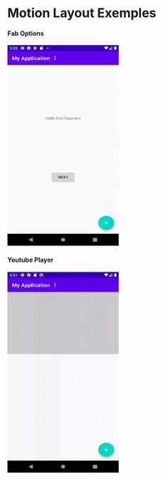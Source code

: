 # Motion Layout Exemples

#### Fab Options
<img src="/sample/s1.gif" width="250" height="450"/>

#### Youtube Player
<img src="/sample/s2.gif" width="250" height="450"/>
